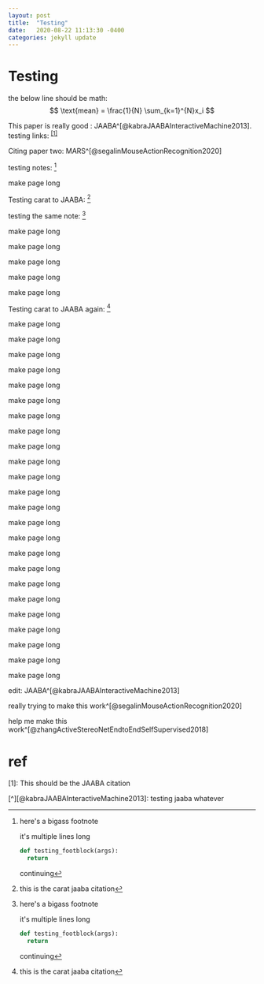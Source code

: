 ```yaml
---
layout: post
title:  "Testing"
date:   2020-08-22 11:13:30 -0400
categories: jekyll update
---
```


# Testing

the below line should be math:
$$
\text{mean} = \frac{1}{N} \sum_{k=1}^{N}x_i
$$

This paper is really good : JAABA^[@kabraJAABAInteractiveMachine2013].
testing links: <sup>[[1]](#1)</sup>

Citing paper two: MARS^[@segalinMouseActionRecognition2020]

testing notes: [^bignote]

make page long

Testing carat to JAABA: [^kabraJAABAInteractiveMachine2013]

testing the same note: [^bignote]

make page long

make page long

make page long

make page long

make page long

Testing carat to JAABA again: [^kabraJAABAInteractiveMachine2013]

make page long

make page long

make page long

make page long

make page long

make page long

make page long

make page long

make page long

make page long

make page long

make page long

make page long

make page long

make page long

make page long

make page long

make page long

make page long

make page long

make page long

make page long

make page long

make page long

edit: JAABA^[@kabraJAABAInteractiveMachine2013]

really trying to make this work^[@segalinMouseActionRecognition2020]

help me make this work^[@zhangActiveStereoNetEndtoEndSelfSupervised2018]

# ref
<a name="1">[1]</a>: This should be the JAABA citation

[^bignote]: here's a bigass footnote

    it's multiple lines long

    ```python
    def testing_footblock(args):
      return
    ```

    continuing

[^kabraJAABAInteractiveMachine2013]: this is the carat jaaba citation





[^][@kabraJAABAInteractiveMachine2013]: testing jaaba whatever
